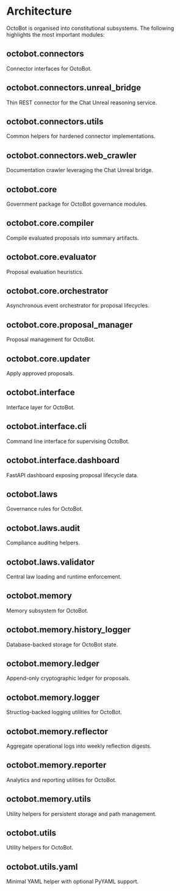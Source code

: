 # Architecture

OctoBot is organised into constitutional subsystems. The following highlights the most important modules:

## octobot.connectors

Connector interfaces for OctoBot.

## octobot.connectors.unreal_bridge

Thin REST connector for the Chat Unreal reasoning service.

## octobot.connectors.utils

Common helpers for hardened connector implementations.

## octobot.connectors.web_crawler

Documentation crawler leveraging the Chat Unreal bridge.

## octobot.core

Government package for OctoBot governance modules.

## octobot.core.compiler

Compile evaluated proposals into summary artifacts.

## octobot.core.evaluator

Proposal evaluation heuristics.

## octobot.core.orchestrator

Asynchronous event orchestrator for proposal lifecycles.

## octobot.core.proposal_manager

Proposal management for OctoBot.

## octobot.core.updater

Apply approved proposals.

## octobot.interface

Interface layer for OctoBot.

## octobot.interface.cli

Command line interface for supervising OctoBot.

## octobot.interface.dashboard

FastAPI dashboard exposing proposal lifecycle data.

## octobot.laws

Governance rules for OctoBot.

## octobot.laws.audit

Compliance auditing helpers.

## octobot.laws.validator

Central law loading and runtime enforcement.

## octobot.memory

Memory subsystem for OctoBot.

## octobot.memory.history_logger

Database-backed storage for OctoBot state.

## octobot.memory.ledger

Append-only cryptographic ledger for proposals.

## octobot.memory.logger

Structlog-backed logging utilities for OctoBot.

## octobot.memory.reflector

Aggregate operational logs into weekly reflection digests.

## octobot.memory.reporter

Analytics and reporting utilities for OctoBot.

## octobot.memory.utils

Utility helpers for persistent storage and path management.

## octobot.utils

Utility helpers for OctoBot.

## octobot.utils.yaml

Minimal YAML helper with optional PyYAML support.
